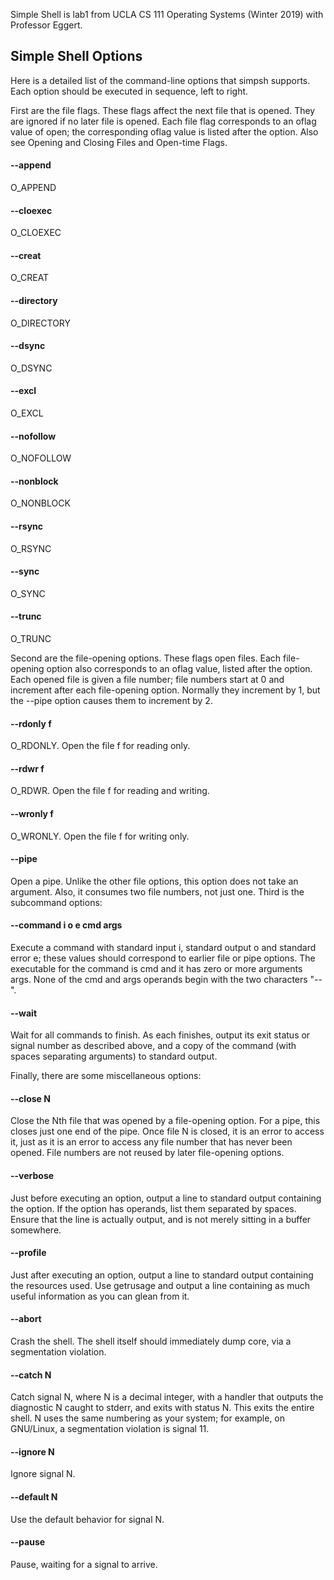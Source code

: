 Simple Shell is lab1 from UCLA CS 111 Operating Systems (Winter 2019) with Professor Eggert.

## Simple Shell Options
Here is a detailed list of the command-line options that simpsh supports. Each option should be executed in sequence, left to right.

First are the file flags. These flags affect the next file that is opened. They are ignored if no later file is opened. Each file flag corresponds to an oflag value of open; the corresponding oflag value is listed after the option. Also see Opening and Closing Files and Open-time Flags.

#### --append
O_APPEND

#### --cloexec
O_CLOEXEC

#### --creat
O_CREAT

#### --directory
O_DIRECTORY

#### --dsync
O_DSYNC

#### --excl
O_EXCL

#### --nofollow
O_NOFOLLOW

#### --nonblock
O_NONBLOCK

#### --rsync
O_RSYNC

#### --sync
O_SYNC

#### --trunc
O_TRUNC

Second are the file-opening options. These flags open files. Each file-opening option also corresponds to an oflag value, listed after the option. Each opened file is given a file number; file numbers start at 0 and increment after each file-opening option. Normally they increment by 1, but the --pipe option causes them to increment by 2.

#### --rdonly f
O_RDONLY. Open the file f for reading only.

#### --rdwr f
O_RDWR. Open the file f for reading and writing.

#### --wronly f
O_WRONLY. Open the file f for writing only.

#### --pipe
Open a pipe. Unlike the other file options, this option does not take an argument. Also, it consumes two file numbers, not just one.
Third is the subcommand options:

#### --command i o e cmd args
Execute a command with standard input i, standard output o and standard error e; these values should correspond to earlier file or pipe options. The executable for the command is cmd and it has zero or more arguments args. None of the cmd and args operands begin with the two characters "--".

#### --wait
Wait for all commands to finish. As each finishes, output its exit status or signal number as described above, and a copy of the command (with spaces separating arguments) to standard output.

Finally, there are some miscellaneous options:

#### --close N
Close the Nth file that was opened by a file-opening option. For a pipe, this closes just one end of the pipe. Once file N is closed, it is an error to access it, just as it is an error to access any file number that has never been opened. File numbers are not reused by later file-opening options.

#### --verbose
Just before executing an option, output a line to standard output containing the option. If the option has operands, list them separated by spaces. Ensure that the line is actually output, and is not merely sitting in a buffer somewhere.

#### --profile
Just after executing an option, output a line to standard output containing the resources used. Use getrusage and output a line containing as much useful information as you can glean from it.

#### --abort
Crash the shell. The shell itself should immediately dump core, via a segmentation violation.

#### --catch N
Catch signal N, where N is a decimal integer, with a handler that outputs the diagnostic N caught to stderr, and exits with status N. This exits the entire shell. N uses the same numbering as your system; for example, on GNU/Linux, a segmentation violation is signal 11.

#### --ignore N
Ignore signal N.

#### --default N
Use the default behavior for signal N.

#### --pause
Pause, waiting for a signal to arrive.
